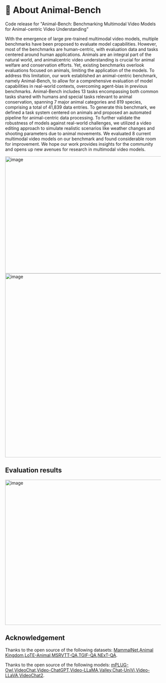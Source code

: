 # 👀 About Animal-Bench
Code release for "Animal-Bench: Benchmarking Multimodal Video Models for Animal-centric Video Understanding"

With the emergence of large pre-trained multimodal video models, multiple benchmarks have been proposed to evaluate model capabilities. However, most of the benchmarks are human-centric, with evaluation data and tasks centered around human applications. Animals are an integral part of the natural world, and animalcentric video understanding is crucial for animal welfare and conservation efforts. Yet, existing benchmarks overlook evaluations focused on animals, limiting the application of the models. To address this limitation, our work established an animal-centric benchmark, namely Animal-Bench, to allow for a comprehensive evaluation of model capabilities in real-world contexts, overcoming agent-bias in previous benchmarks. Animal-Bench includes 13 tasks encompassing both common tasks shared with humans and special tasks relevant to animal conservation, spanning 7 major animal categories and 819 species, comprising a total of 41,839 data entries. To generate this benchmark, we defined a task system centered on animals and proposed an automated pipeline for animal-centric data processing. To further validate the robustness of models against real-world challenges, we utilized a video editing approach to simulate realistic scenarios like weather changes and shooting parameters due to animal movements. We evaluated 8 current multimodal video models on our benchmark and found considerable room for improvement. We hope our work provides insights for the community and opens up new avenues for research in multimodal video models.

<img width="811" height="378" alt="image" src="https://github.com/user-attachments/assets/4fad7eeb-5fd5-4457-9d30-41c3395a868d" />

<img width="800" height="594" alt="image" src="https://github.com/user-attachments/assets/d498b88f-7281-4f0b-bed4-77979d634cb8" />

## Evaluation results

<img width="812" height="469" alt="image" src="https://github.com/user-attachments/assets/2057de50-19d2-43bf-9b4a-ff6dfd11d394" />

## Acknowledgement
Thanks to the open source of the following datasets:
[MammalNet](https://mammal-net.github.io/),[Animal Kingdom](https://sutdcv.github.io/Animal-Kingdom/),[LoTE-Animal](https://lote-animal.github.io/),[MSRVTT-QA](https://github.com/xudejing/video-question-answering?tab=readme-ov-file),[TGIF-QA](https://github.com/YunseokJANG/tgif-qa),[NExT-QA](https://github.com/doc-doc/NExT-QA).

Thanks to the open source of the following models:
[mPLUG-Owl](https://github.com/X-PLUG/mPLUG-Owl),[VideoChat](https://github.com/OpenGVLab/Ask-Anything),[Video-ChatGPT](https://github.com/mbzuai-oryx/Video-ChatGPT),[Video-LLaMA](https://github.com/DAMO-NLP-SG/Video-LLaMA),[Valley](https://github.com/RupertLuo/Valley),[Chat-UniVi](https://github.com/PKU-YuanGroup/Chat-UniVi),[Video-LLaVA](https://github.com/PKU-YuanGroup/Video-LLaVA),[VideoChat2](https://github.com/OpenGVLab/Ask-Anything).

